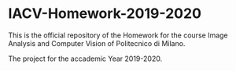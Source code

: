 # IACV-Homework-2019-2020
This is the official repository of the Homework for the course Image Analysis and Computer Vision of Politecnico di Milano.

The project for the accademic Year 2019-2020.
